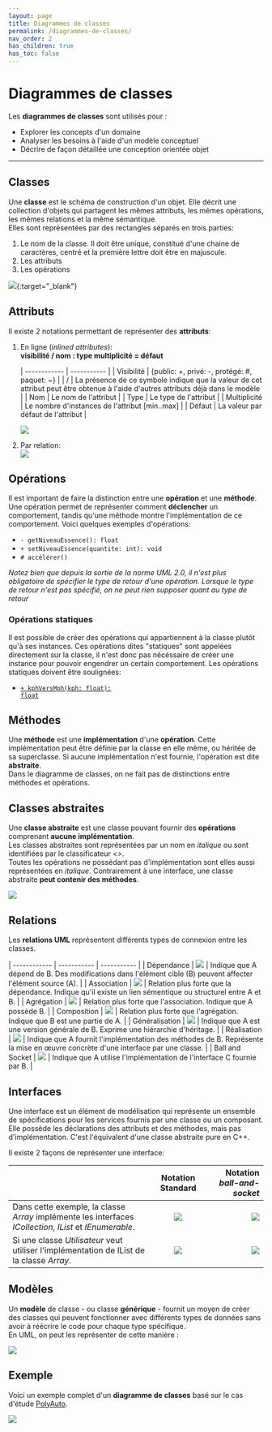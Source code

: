 ```yaml
---
layout: page
title: Diagrammes de classes
permalink: /diagrammes-de-classes/
nav_order: 2
has_children: true
has_toc: false
---
```


# Diagrammes de classes

Les **diagrammes de classes** sont utilisés pour :

- Explorer les concepts d'un domaine
- Analyser les besoins à l'aide d'un modèle conceptuel
- Décrire de façon détaillée une conception orientée objet

---

## Classes

Une **classe** est le schéma de construction d'un objet. Elle décrit une collection d'objets qui
partagent les mêmes attributs, les mêmes opérations, les mêmes relations et la même sémantique.  
Elles sont représentées par des rectangles séparés en trois parties:

1. Le nom de la classe. Il doit être unique, constitué d'une chaine de caractères, centré et la première lettre doit être en majuscule.
2. Les attributs
3. Les opérations

[![](/out/plant_uml/classexample/classexample.svg)](https://github.com/justinlachap/justinlachap.github.io/blob/main/plant_uml/classexample.plantuml){:target="\_blank"}

## Attributs

Il existe 2 notations permettant de représenter des **attributs**:

1. En ligne (_inlined attributes_):  
   **visibilité / nom : type multiplicité = défaut**

   | ------------ | ----------- |
   | Visibilité | {public: +, privé: -, protégé: #, paquet: ~} |
   | / | La présence de ce symbole indique que la valeur de cet attribut peut être obtenue à l'aide d'autres attributs déjà dans le modèle |
   | Nom | Le nom de l'attribut |
   | Type | Le type de l'attribut |
   | Multiplicité | Le nombre d'instances de l'attribut [min..max] |
   | Défaut | La valeur par défaut de l'attribut |

   ![](/out/plant_uml/attributesInlineExample/attributesInlineExample.svg)

2. Par relation:  
   ![](/out/plant_uml/attributeRelationExample/attributeRelationExample.svg)

## Opérations

Il est important de faire la distinction entre une **opération** et une **méthode**. Une opération permet de représenter comment **déclencher** un comportement, tandis qu'une méthode montre l'implémentation de ce comportement. Voici quelques exemples d'opérations:

- `- getNiveauEssence(): float`
- `+ setNiveauEssence(quantite: int): void`
- `# accélérer()`

_Notez bien que depuis la sortie de la norme UML 2.0, il n'est plus obligatoire de spécifier le type de retour d'une opération. Lorsque le type de retour n'est pas spécifié, on ne peut rien supposer quant au type de retour_

### Opérations statiques

Il est possible de créer des opérations qui appartiennent à la classe plutôt qu'à ses instances. Ces opérations dites "statiques" sont appelées directement sur la classe, il n'est donc pas nécéssaire de créer une instance pour pouvoir engendrer un certain comportement. Les opérations statiques doivent être soulignées:

- <code style="text-decoration: underline;">+ kphVersMph(kph: float): float</code>

## Méthodes

Une **méthode** est une **implémentation** d'une **opération**. Cette implémentation peut être définie par la classe en elle même, ou héritée de sa superclasse. Si aucune implémentation n'est fournie, l'opération est dite **abstraite**.  
Dans le diagramme de classes, on ne fait pas de distinctions entre méthodes et opérations.

## Classes abstraites

Une **classe abstraite** est une classe pouvant fournir des **opérations** comprenant **aucune implémentation**.  
Les classes abstraites sont représentées par un nom en _italique_ ou sont identifiées par le classificateur _<<abstract>>_.  
Toutes les opérations ne possédant pas d'implémentation sont elles aussi représentées en _italique_. Contrairement à une interface, une classe abstraite **peut contenir des méthodes**.

![](/out/plant_uml/abstractClassExample/abstractClassExample.svg)

## Relations

Les **relations UML** représentent différents types de connexion entre les classes.

| ------------ | ----------- | ----------- |
| Dépendance | ![](/out/plant_uml/dependencyRelationshipExample/dependencyRelationshipExample.svg) | Indique que A dépend de B. Des modifications dans l'élément cible (B) peuvent affecter l'élément source (A). |
| Association | ![](/out/plant_uml/associationRelationshipExample/associationRelationshipExample.svg) | Relation plus forte que la dépendance. Indique qu'il existe un lien sémentique ou structurel entre A et B. |
| Agrégation | ![](/out/plant_uml/aggregationRelationshipExample/aggregationRelationshipExample.svg) | Relation plus forte que l'association. Indique que A possède B. |
| Composition | ![](/out/plant_uml/compositionRelationshipExample/compositionRelationshipExample.svg) | Relation plus forte que l'agrégation. Indique que B est une partie de A. |
| Généralisation | ![](/out/plant_uml/generalizationRelationshipExample/generalizationRelationshipExample.svg) | Indique que A est une version générale de B. Exprime une hiérarchie d'héritage. |
| Réalisation | ![](/out/plant_uml/realizationRelationshipExample/realizationRelationshipExample.svg) | Indique que A fournit l'implémentation des méthodes de B. Représente la mise en œuvre concrète d'une interface par une classe. |
| Ball and Socket | ![](/out/plant_uml/BallAndSocketRelationExample/BallAndSocketRelationExample.svg) | Indique que A utilise l'implémentation de l'interface C fournie par B. |

## Interfaces

Une interface est un élément de modélisation qui représente un ensemble de spécifications pour les services fournis par une classe ou un composant. Elle possède les déclarations des attributs et des méthodes, mais pas d'implémentation. C'est l'équivalent d'une classe abstraite pure en C++.

Il existe 2 façons de représenter une interface:

|                                                                                                          |                                      Notation Standard                                      |                                                                            Notation _ball-and-socket_ |
| :------------------------------------------------------------------------------------------------------- | :-----------------------------------------------------------------------------------------: | ----------------------------------------------------------------------------------------------------: |
| Dans cette exemple, la classe _Array_ implémente les interfaces _ICollection_, _IList_ et _IEnumerable_. |  ![](/out/plant_uml/interfaceStandardNotationExample/interfaceStandardNotationExample.svg)  |   ![](/out/plant_uml/interfaceBallAndSocketNotationExample/interfaceBallAndSocketNotationExample.svg) |
| Si une classe _Utilisateur_ veut utiliser l'implémentation de IList de la classe _Array_.                | ![](/out/plant_uml/interfaceStandardNotationExample2/interfaceStandardNotationExample2.svg) | ![](/out/plant_uml/interfaceBallAndSocketNotationExample2/interfaceBallAndSocketNotationExample2.svg) |

## Modèles

Un **modèle** de classe - ou classe **générique** - fournit un moyen de créer des classes qui peuvent fonctionner avec différents types de données sans avoir à réécrire le code pour chaque type spécifique.  
En UML, on peut les représenter de cette manière :

![](/out/plant_uml/templateExample/templateExample.svg)

## Exemple

Voici un exemple complet d'un **diagramme de classes** basé sur le cas d'étude [PolyAuto](../polyauto/).

![](/out/plant_uml/exempleDiagClasse/exempleDiagClasse.svg)
